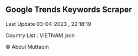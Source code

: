 

## Google Trends Keywords Scraper 
 
Last Update 03-04-2023 , 22:18:19

Country List :
VIETNAM.json



© Abdul Muttaqin 
